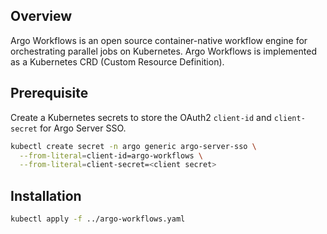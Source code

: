 ## Overview
Argo Workflows is an open source container-native workflow engine for orchestrating parallel jobs on Kubernetes. Argo Workflows is implemented as a Kubernetes CRD (Custom Resource Definition).

## Prerequisite
Create a Kubernetes secrets to store the OAuth2 `client-id` and `client-secret` for Argo Server SSO.

```bash
kubectl create secret -n argo generic argo-server-sso \
  --from-literal=client-id=argo-workflows \
  --from-literal=client-secret=<client secret>
```

## Installation

```bash
kubectl apply -f ../argo-workflows.yaml
```